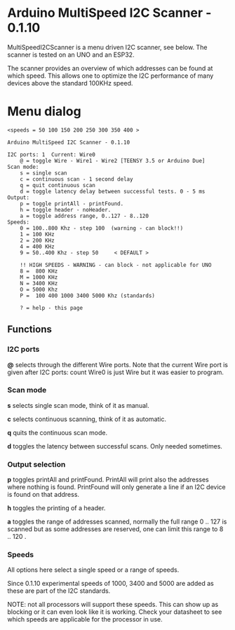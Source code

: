 
# Arduino MultiSpeed I2C Scanner - 0.1.10

MultiSpeedI2CScanner is a menu driven I2C scanner, see below.
The scanner is tested on an UNO and an ESP32.

The scanner provides an overview of which addresses can be found 
at which speed. This allows one to optimize the I2C performance of
many devices above the standard 100KHz speed.

# Menu dialog

```
<speeds = 50 100 150 200 250 300 350 400 >

Arduino MultiSpeed I2C Scanner - 0.1.10

I2C ports: 1  Current: Wire0
	@ = toggle Wire - Wire1 - Wire2 [TEENSY 3.5 or Arduino Due]
Scan mode:
	s = single scan
	c = continuous scan - 1 second delay
	q = quit continuous scan
	d = toggle latency delay between successful tests. 0 - 5 ms
Output:
	p = toggle printAll - printFound.
	h = toggle header - noHeader.
	a = toggle address range, 0..127 - 8..120
Speeds:
	0 = 100..800 Khz - step 100  (warning - can block!!)
	1 = 100 KHz
	2 = 200 KHz
	4 = 400 KHz
	9 = 50..400 Khz - step 50     < DEFAULT >

	!! HIGH SPEEDS - WARNING - can block - not applicable for UNO
	8 =  800 KHz
	M = 1000 KHz
	N = 3400 KHz
	O = 5000 Khz
	P =  100 400 1000 3400 5000 Khz (standards)

	? = help - this page
```

## Functions

### I2C ports
**@** selects through the different Wire ports. 
Note that the current Wire port is given after I2C ports: count
Wire0 is just Wire but it was easier to program.

### Scan mode
**s** selects single scan mode, think of it as manual.

**c** selects continuous scanning, think of it as automatic.

**q** quits the continuous scan mode.

**d** toggles the latency between successful scans. 
Only needed sometimes.

### Output selection
**p** toggles printAll and  printFound. 
PrintAll will print also the addresses where nothing is found.
PrintFound will only generate a line if an I2C device is found on that address.

**h** toggles the printing of a header.

**a** toggles the range of addresses scanned, normally the full range 0 .. 127 is scanned 
but as some addresses are reserved, one can limit this range to 8 .. 120 .

### Speeds

All options here select a single speed or a range of speeds.

Since 0.1.10 experimental speeds of 1000, 3400 and 5000 are added as
these are part of the I2C standards. 

NOTE: not all processors will support these speeds. 
This can show up as blocking or it can even look like it is working.
Check your datasheet to see which speeds are applicable for the processor in use.




